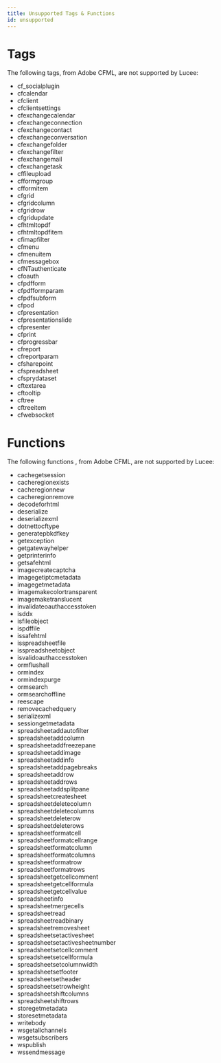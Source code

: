 ```yaml
---
title: Unsupported Tags & Functions
id: unsupported
---
```


# Tags
The following tags, from Adobe CFML, are not supported by Lucee:

* cf_socialplugin
* cfcalendar
* cfclient
* cfclientsettings
* cfexchangecalendar
* cfexchangeconnection
* cfexchangecontact
* cfexchangeconversation
* cfexchangefolder
* cfexchangefilter
* cfexchangemail
* cfexchangetask
* cffileupload
* cfformgroup
* cfformitem
* cfgrid
* cfgridcolumn
* cfgridrow
* cfgridupdate
* cfhtmltopdf
* cfhtmltopdfitem
* cfimapfilter
* cfmenu
* cfmenuitem
* cfmessagebox
* cfNTauthenticate
* cfoauth
* cfpdfform
* cfpdfformparam
* cfpdfsubform
* cfpod
* cfpresentation
* cfpresentationslide
* cfpresenter
* cfprint
* cfprogressbar
* cfreport
* cfreportparam
* cfsharepoint
* cfspreadsheet
* cfsprydataset
* cftextarea
* cftooltip
* cftree
* cftreeitem
* cfwebsocket

# Functions
The following functions , from Adobe CFML, are not supported by Lucee:

* cachegetsession
* cacheregionexists
* cacheregionnew
* cacheregionremove
* decodeforhtml
* deserialize
* deserializexml
* dotnettocftype
* generatepbkdfkey
* getexception
* getgatewayhelper
* getprinterinfo
* getsafehtml
* imagecreatecaptcha
* imagegetiptcmetadata
* imagegetmetadata
* imagemakecolortransparent
* imagemaketranslucent
* invalidateoauthaccesstoken
* isddx
* isfileobject
* ispdffile
* issafehtml
* isspreadsheetfile
* isspreadsheetobject
* isvalidoauthaccesstoken
* ormflushall
* ormindex
* ormindexpurge
* ormsearch
* ormsearchoffline
* reescape
* removecachedquery
* serializexml
* sessiongetmetadata
* spreadsheetaddautofilter
* spreadsheetaddcolumn
* spreadsheetaddfreezepane
* spreadsheetaddimage
* spreadsheetaddinfo
* spreadsheetaddpagebreaks
* spreadsheetaddrow
* spreadsheetaddrows
* spreadsheetaddsplitpane
* spreadsheetcreatesheet
* spreadsheetdeletecolumn
* spreadsheetdeletecolumns
* spreadsheetdeleterow
* spreadsheetdeleterows
* spreadsheetformatcell
* spreadsheetformatcellrange
* spreadsheetformatcolumn
* spreadsheetformatcolumns
* spreadsheetformatrow
* spreadsheetformatrows
* spreadsheetgetcellcomment
* spreadsheetgetcellformula
* spreadsheetgetcellvalue
* spreadsheetinfo
* spreadsheetmergecells
* spreadsheetread
* spreadsheetreadbinary
* spreadsheetremovesheet
* spreadsheetsetactivesheet
* spreadsheetsetactivesheetnumber
* spreadsheetsetcellcomment
* spreadsheetsetcellformula
* spreadsheetsetcolumnwidth
* spreadsheetsetfooter
* spreadsheetsetheader
* spreadsheetsetrowheight
* spreadsheetshiftcolumns
* spreadsheetshiftrows
* storegetmetadata
* storesetmetadata
* writebody
* wsgetallchannels
* wsgetsubscribers
* wspublish
* wssendmessage
